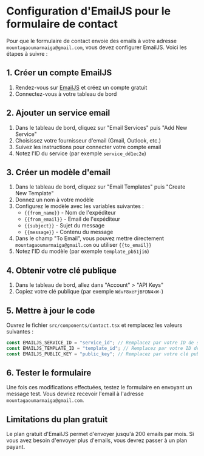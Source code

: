 # Configuration d'EmailJS pour le formulaire de contact

Pour que le formulaire de contact envoie des emails à votre adresse `mountagaoumarmaiga@gmail.com`, vous devez configurer EmailJS. Voici les étapes à suivre :

## 1. Créer un compte EmailJS

1. Rendez-vous sur [EmailJS](https://www.emailjs.com/) et créez un compte gratuit
2. Connectez-vous à votre tableau de bord

## 2. Ajouter un service email

1. Dans le tableau de bord, cliquez sur "Email Services" puis "Add New Service"
2. Choisissez votre fournisseur d'email (Gmail, Outlook, etc.)
3. Suivez les instructions pour connecter votre compte email
4. Notez l'ID du service (par exemple `service_dd1ec2e`)

## 3. Créer un modèle d'email

1. Dans le tableau de bord, cliquez sur "Email Templates" puis "Create New Template"
2. Donnez un nom à votre modèle
3. Configurez le modèle avec les variables suivantes :
   - `{{from_name}}` - Nom de l'expéditeur
   - `{{from_email}}` - Email de l'expéditeur
   - `{{subject}}` - Sujet du message
   - `{{message}}` - Contenu du message
4. Dans le champ "To Email", vous pouvez mettre directement `mountagaoumarmaiga@gmail.com` ou utiliser `{{to_email}}`
5. Notez l'ID du modèle (par exemple `template_pb51ji6`)

## 4. Obtenir votre clé publique

1. Dans le tableau de bord, allez dans "Account" > "API Keys"
2. Copiez votre clé publique (par exemple `WdvF8xeFjBFDN4xW-`)

## 5. Mettre à jour le code

Ouvrez le fichier `src/components/Contact.tsx` et remplacez les valeurs suivantes :

```javascript
const EMAILJS_SERVICE_ID = "service_id"; // Remplacez par votre ID de service
const EMAILJS_TEMPLATE_ID = "template_id"; // Remplacez par votre ID de modèle
const EMAILJS_PUBLIC_KEY = "public_key"; // Remplacez par votre clé publique
```

## 6. Tester le formulaire

Une fois ces modifications effectuées, testez le formulaire en envoyant un message test. Vous devriez recevoir l'email à l'adresse `mountagaoumarmaiga@gmail.com`.

## Limitations du plan gratuit

Le plan gratuit d'EmailJS permet d'envoyer jusqu'à 200 emails par mois. Si vous avez besoin d'envoyer plus d'emails, vous devrez passer à un plan payant.